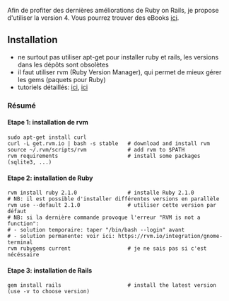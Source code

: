 Afin de profiter des dernières améliorations de Ruby on Rails, je propose d'utiliser la version 4. Vous pourrez trouver des eBooks [ici](https://torrentz.eu/search?f=rails+4).

Installation
------------
* ne surtout pas utiliser apt-get pour installer ruby et rails, les versions dans les dépôts sont obsolètes
* il faut utiliser rvm (Ruby Version Manager), qui permet de mieux gérer les gems (paquets pour Ruby)
* tutoriels détaillés: [ici](http://ryanbigg.com/2010/12/ubuntu-ruby-rvm-rails-and-you/),
  [ici](https://www.digitalocean.com/community/tutorials/how-to-install-ruby-on-rails-on-ubuntu-12-04-lts-precise-pangolin-with-rvm)

### Résumé

#### Etape 1: installation de rvm
```
sudo apt-get install curl
curl -L get.rvm.io | bash -s stable   # download and install rvm
source ~/.rvm/scripts/rvm             # add rvm to $PATH
rvm requirements                      # install some packages (sqlite3, ...)
```

#### Etape 2: installation de Ruby
```
rvm install ruby 2.1.0                # installe Ruby 2.1.0
# NB: il est possible d'installer différentes versions en parallèle
rvm use --default 2.1.0               # utiliser cette version par défaut
# NB: si la dernière commande provoque l'erreur "RVM is not a function":
# - solution temporaire: taper "/bin/bash --login" avant
# - solution permanente: voir ici: https://rvm.io/integration/gnome-terminal
rvm rubygems current                  # je ne sais pas si c'est nécéssaire
```

#### Etape 3: installation de Rails
```
gem install rails                     # install the latest version (use -v to choose version)
```
